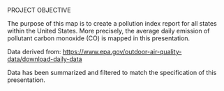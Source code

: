 PROJECT OBJECTIVE

The purpose of this map is to create a pollution index report for all states within the United 
States. More precisely, the average daily emission of pollutant carbon monoxide (CO) is mapped 
in this presentation. 

Data derived from: https://www.epa.gov/outdoor-air-quality-data/download-daily-data

Data has been summarized and filtered to match the specification of this presentation.
